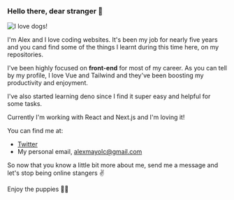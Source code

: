 ### Hello there, dear stranger 👀
![I love dogs!](https://placedog.net/640/300?random)

I'm Alex and I love coding websites. It's been my job for nearly five years and you cand find some of the things I learnt during this time here, on my repositories.

I've been highly focused on **front-end** for most of my career. As you can tell by my profile, I love Vue and Tailwind and they've been boosting my productivity and enjoyment.

I've also started learning deno since I find it super easy and helpful for some tasks.

Currently I'm working with React and Next.js and I'm loving it!

You can find me at: 
- [Twitter](https://twitter.com/Alex_Mayol_)
- My personal email, alexmayolc@gmail.com


So now that you know a little bit more about me, send me a message and let's stop being online stangers ✌️

Enjoy the puppies 💖💖
